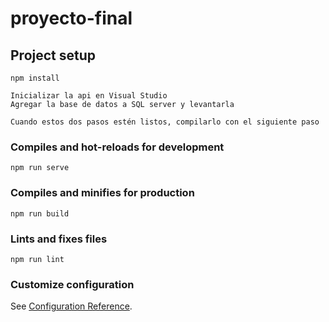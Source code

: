 # proyecto-final

## Project setup
```
npm install
```
```
Inicializar la api en Visual Studio
Agregar la base de datos a SQL server y levantarla

Cuando estos dos pasos estén listos, compilarlo con el siguiente paso
```
### Compiles and hot-reloads for development
```
npm run serve
```

### Compiles and minifies for production
```
npm run build
```

### Lints and fixes files
```
npm run lint
```

### Customize configuration
See [Configuration Reference](https://cli.vuejs.org/config/).
